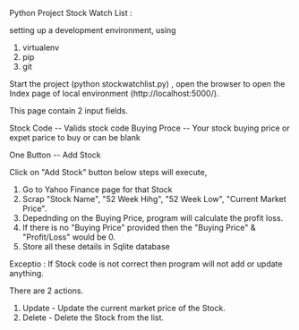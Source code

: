 Python Project Stock Watch List : 

setting up a development environment, using

1. virtualenv
2. pip
3. git

Start the project (python stockwatchlist.py) , open the browser to open the Index page of local environment (http://localhost:5000/).

This page contain 2 input fields.

Stock Code -- Valids stock code
Buying Proce -- Your stock buying price or expet parice to buy or can be blank

One Button -- Add Stock

Click on "Add Stock" button below steps will execute,

1) Go to Yahoo Finance page for that Stock 
2) Scrap "Stock Name", "52 Week Hihg", "52 Week Low", "Current Market Price".
3) Depednding on the Buying Price, program will calculate the profit loss.
4) If there is no "Buying Price" provided then the "Buying Price" & "Profit/Loss" would be 0.
5) Store all these details in Sqlite database

Exceptio :
    If Stock code is not correct then program will not add or update anything. 

There are 2 actions.
1) Update - Update the current market price of the Stock.
2) Delete - Delete the Stock from the list. 



